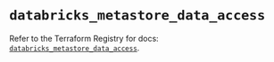 # `databricks_metastore_data_access`

Refer to the Terraform Registry for docs: [`databricks_metastore_data_access`](https://registry.terraform.io/providers/databricks/databricks/1.65.1/docs/resources/metastore_data_access).
